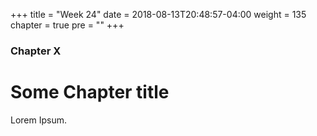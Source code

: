 +++
title = "Week 24"
date = 2018-08-13T20:48:57-04:00
weight = 135
chapter = true
pre = "<b></b>"
+++

### Chapter X

# Some Chapter title

Lorem Ipsum.